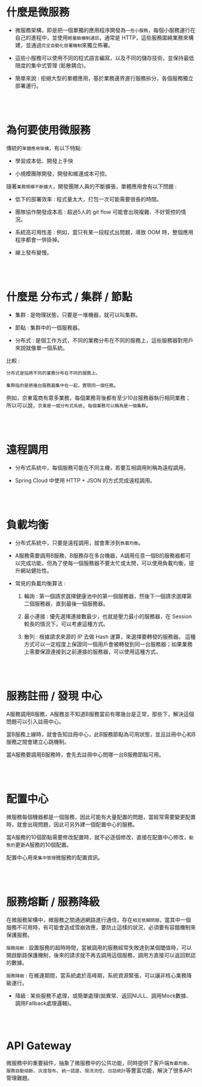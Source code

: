 # 什麼是微服務

* 微服務架構，即是把一個單獨的應用程序開發為`一些小服務`，每個小服務運行在自己的進程中，並使用`輕量級機制通訊`，通常是 HTTP，這些服務圍繞業務來構建，並通過`完全自動化部署機制`來獨立佈署。

* 這些小服務可以使用不同的程式語言編寫，以及不同的儲存技術，並保持最低限度的集中式管理 (鬆散耦合)。


* 簡單來說 : 拒絕大型的單體應用，基於業務邊界進行服務拆分，各個服務獨立部署運行。

<br/>

<br/>

# 為何要使用微服務

傳統的`單體應用架構`，有以下特點:

* 學習成本低、開發上手快

* 小規模團隊開發，開發和維運成本可控。


隨著`業務規模不斷擴大`，開發團隊人員的不斷擴張，單體應用會有以下問題 : 

* 低下的部署效率 : 程式量太大，打包一次可能需要很長的時間。

* 團隊協作開發成本高 : 超過5人的 git flow 可能會出現複雜、不好管控的情況。

* 系統高可用性差 : 例如，當只有某一段程式出問題，導致 OOM 時，整個應用程序都會一併掛掉。

* 線上發布變慢。

<br/>

<br/>

# 什麼是 分布式 / 集群 / 節點

* 集群 : 是物理狀態，只要是一堆機器，就可以叫集群。

* 節點 : 集群中的一個服務器。

* 分布式 : 是個工作方式，不同的業務分布在不同的服務上，這些服務器對用戶來說就像單一個系統。


比較 : 

`分布式是指將不同的業務分布在不同的服務上。`

`集群指的是將幾台服務器集中在一起，實現同一個任務`。

例如，京東電商有眾多業務，每個業務背後都有至少10台服務器執行相同業務；所以可以說，`京東是一個分布式系統`，`每個業務可以稱為是一個集群`。

<br/>

<br/>

# 遠程調用

* 分布式系統中，每個服務可能在不同主機，若要互相調用則稱為遠程調用。

* Spring Cloud 中使用 HTTP + JSON 的方式完成遠程調用。

<br/>

<br/>

# 負載均衡

* 分布式系統中，只要是遠程調用，就會牽涉到`負載均衡`。

* A服務需要調用B服務，B服務存在多台機器，A調用任意一個B的服務器都可以完成功能，但為了使每一個服務器不要太忙或太閒，可以使用負載均衡，提升網站健壯性。

* 常見的負載均衡算法 : 

    1. 輪詢 : 第一個請求選擇健康池中的第一個服務器，然後下一個請求選擇第二個服務器，直到最後一個服務器。

    2. 最小連接 : 優先選擇連接數最少，也就是壓力最小的服務器，在 Session 較長的情況下，可以考慮這種方式。

    3. 散列 : 根據請求來源的 IP 去做 Hash 運算，來選擇要轉發的服務器。 這種方式可以一定程度上保證同一個用戶會被轉發到同一台服務器；如果業務上需要保證連接到之前連接的服務器，可以使用這種方式。

<br/>

<br/>

# 服務註冊 / 發現 中心

A服務調用B服務，A服務並不知道B服務當前有哪幾台是正常，那些下，解決這個問題可以引入註冊中心。

當B服務上線時，就會告知註冊中心，此B服務節點為可用狀態，並且註冊中心和B服務之間會建立心跳機制。

當A服務要調用B服務時，會先去註冊中心問哪一台B服務節點可用。

<br/>

<br/>

# 配置中心

微服務每個機器都是一個服務，因此可能有大量配置的問題，當經常需要變更配置時，就會出現問題，因此可另外建一個配置中心的服務。

當A服務的10個節點需要修改配置時，就不必逐個修改，直接在配置中心修改，`動態的`更新A服務的10個配置。

配置中心用來`集中管理`微服務的配置資訊。

<br/>

<br/>

# 服務熔斷 / 服務降級

在微服務架構中，微服務之間通過網路進行通信，存在`相互依賴問題`，當其中一個服務不可用時，有可能會造成雪崩效應，要防止這樣的狀況，必須要有容錯機制來保護服務。

`服務熔斷` : 設置服務的超時時間，當被調用的服務經常失敗達到某個閾值時，可以開啟斷路保護機制，後來的請求就不再去調用這個服務，調用方直接可以返回默認的數據。

`服務降級` : 在維運期間，當系統處於高峰期，系統資源緊張，可以讓非核心業務降級運行。

* 降級 : 某些服務不處理，或簡單處理(拋異常、返回NULL、調用Mock數據、調用Fallback處理邏輯)。

<br/>

<br/>

# API Gateway

微服務中的重要組件，抽象了微服務中的公共功能，同時提供了客戶端`負載均衡`、`服務自動熔斷`、`灰度發布`、`統一認證`、`限流流控`、`日誌統計`等豐富功能，解決了很多API管理難題。